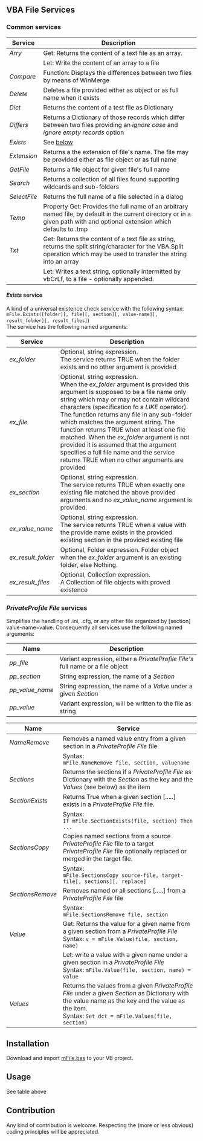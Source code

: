 ## VBA File Services
### Common services

| Service      | Description                                |
| ------------ | ------------------------------------------ |
| _Arry_       | Get: Returns the content of a text file as an array.|
|              | Let: Write the content of an array to a file |    
| _Compare_    | Function: Displays the differences between two files by means of WinMerge |
| _Delete_     | Deletes a file provided either as object or as full name when it exists  |
| _Dict_       | Returns the content of a test file as Dictionary |
| _Differs_    | Returns a Dictionary of those records which differ between two files providing an _ignore case_ and _ignore empty records_ option |
| _Exists_     | See [below](#exists) |
| _Extension_  | Returns a the extension of file's name. The file may be provided either as file object or as full name|
| _GetFile_    | Returns a file object for given file's full name |
| _Search_     | Returns a collection of all files found supporting wildcards and sub-folders | 
| _SelectFile_ | Returns the full name of a file selected in a dialog |
| _Temp_       | Property Get: Provides the full name of an arbitrary named file, by default in the current directory or in a given path with and optional extension which defaults to .tmp | 
| _Txt_        | Get: Returns the content of a text file as string, returns the split string/character for the VBA.Split operation which may be used to transfer the string into an array |
|              | Let: Writes a text string, optionally intermitted by vbCrLf, to a file - optionally appended. |

#### _Exists_ service
A kind of a universal existence check service with the following syntax:<br>`mFile.Exists([folder][, file][, section][, value-name][, result_folder][, result_files]`)<br>
The service has the following named arguments:

| Service              | Description                                |
| -------------------- | ------------------------------------------ |
| _ex\_folder_         | Optional, string expression.<br>The service returns TRUE when the folder exists and no other argument is provided |
| _ex\_file_           | Optional, string expression.<br>When the _ex\_folder_ argument is provided this argument is supposed to be a file name only string which may or may not contain wildcard characters (specification fo a _LIKE_ operator). The function returns any file in any sub-folder which matches the argument string. The function returns TRUE when at least one file matched. When the _ex\_folder_ argument is not provided it is assumed that the argument specifies a full file name and the service returns TRUE when no other arguments are provided |
| _ex\_section_        | Optional, string expression.<br>The service returns TRUE when exactly one existing file matched the above provided arguments and no  _ex\_value\_name_ argument is provided. |
| _ex\_value\_name_    | Optional, string expression.<br>The service returns TRUE when a value with the provide name exists in the provided existing section in the provided existing file  |
| _ex\_result\_folder_ | Optional, Folder expression. Folder object when the _ex\_folder_ argument is an existing folder, else Nothing. |
| _ex\_result\_files_  | Optional, Collection expression.<br>A Collection of file objects with proved  existence |

### _PrivateProfile File_ services
Simplifies the handling of .ini, .cfg, or any other file organized by [section] value-name=value. Consequently all services use the following named arguments:

| Name               | Description                                                                     |
| ------------------ | ------------------------------------------------------------------------------- |
| _pp\_file_         | Variant expression, either a _PrivateProfile File's_ full name or a file object |
| _pp\_section_      | String expression, the name of a _Section_                                      |
| _pp\_value\_name_  | String expression, the name of a _Value_ under a given _Section_                |
| _pp\_value_        | Variant expression, will be written to the file as string                       |

| Name             | Service                                      |
| ---------------- | -------------------------------------------- |
| _NameRemove_     | Removes a named value entry from a given section in a _PrivateProfile File_ file |
|                | Syntax:<br>`mFile.NameRemove file, section, valuename` |
| _Sections_       | Returns the sections if a _PrivateProfile File_ as Dictionary with the _Section_ as the key and the _Values_ (see below) as the item |
| _SectionExists_  | Returns True when a given section [.....] exists in a _PrivateProfile File_ file. |
|                | Syntax:<br>`If mFile.SectionExists(file, section) Then ...`|
| _SectionsCopy_   | Copies named sections from a source _PrivateProfile File_ file to a target _PrivateProfile File_ file optionally replaced or merged in the target file. |
|                | Syntax:<br>`mFile.SectionsCopy source-file, target-file[, sections][, replace]`|
| _SectionsRemove_ | Removes named or all sections [.....] from a  _PrivateProfile File_ file |
|                | Syntax:<br>`mFile.SectionsRemove file, section`
| _Value_          | Get: Returns the value for a given name from a given section from a _PrivateProfile File_ <br>Syntax: `v = mFile.Value(file, section, name)`|
|                | Let: write a value with a given name under a given section in a _PrivateProfile File_ <br>Syntax: `mFile.Value(file, section, name) = value`|
| _Values_         | Returns the values from a given _PrivateProfile File_ under a given _Section_ as Dictionary with the value name as the key and the value as the item.<br>Syntax: `Set dct = mFile.Values(file, section)` |
   

## Installation
Download and import [mFile.bas][1] to your VB project.

## Usage
See table above

## Contribution
Any kind of contribution is welcome. Respecting the (more or less obvious) coding principles will be appreciated.

[1]:https://gitcdn.link/cdn/warbe-maker/Common-VBA-File-Services/master/source/mFile.bas
[2]:https://gitcdn.link/cdn/warbe-maker/Common-VBA-Directory-Services/master/source/mDct.bas
